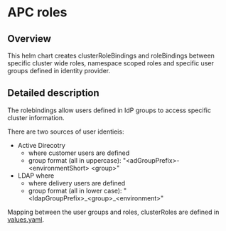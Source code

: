 # APC roles

## Overview  

This helm chart creates clusterRoleBindings and roleBindings between specific cluster wide roles, namespace scoped roles and specific user groups defined in identity provider.  

## Detailed description  

The rolebindings allow users defined in IdP groups to access specific cluster information.  

There are two sources of user identieis:  

- Active Direcotry
  - where customer users are defined
  - group format (all in uppercase): "\<adGroupPrefix>-\<environmentShort> \<group>"
- LDAP where  
  - where delivery users are defined
  - group format (all in lower case): "\<ldapGroupPrefix>\_\<group>\_\<environment>"  

Mapping between the user groups and roles, clusterRoles are defined in [values.yaml](./values.yaml).  
